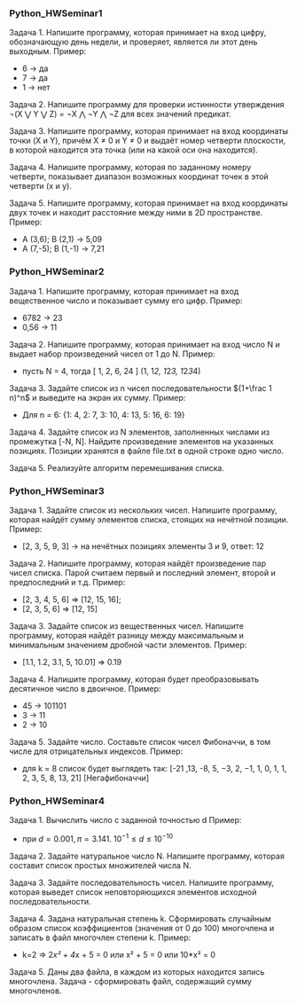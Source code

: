 ### Python_HWSeminar1

Задача 1. Напишите программу, которая принимает на вход цифру, обозначающую день недели, и проверяет, 
является ли этот день выходным.
Пример:
- 6 -> да
- 7 -> да
- 1 -> нет

Задача 2. Напишите программу для проверки истинности утверждения ¬(X ⋁ Y ⋁ Z) = ¬X ⋀ ¬Y ⋀ ¬Z 
для всех значений предикат.

Задача 3. Напишите программу, которая принимает на вход координаты точки (X и Y), 
причём X ≠ 0 и Y ≠ 0 и выдаёт номер четверти плоскости, в которой находится эта точка 
(или на какой оси она находится).

Задача 4. Напишите программу, которая по заданному номеру четверти, 
показывает диапазон возможных координат точек в этой четверти (x и y).

Задача 5. Напишите программу, которая принимает на вход координаты двух точек и находит 
расстояние между ними в 2D пространстве.
Пример:
- A (3,6); B (2,1) -> 5,09
- A (7,-5); B (1,-1) -> 7,21


### Python_HWSeminar2

Задача 1. Напишите программу, которая принимает на вход вещественное число и показывает сумму его цифр.
Пример:
- 6782 -> 23
- 0,56 -> 11

Задача 2. Напишите программу, которая принимает на вход число N и выдает набор произведений чисел от 1 до N.
Пример:
- пусть N = 4, тогда [ 1, 2, 6, 24 ] (1, 1*2, 1*2*3, 1*2*3*4)

Задача 3. Задайте список из n чисел последовательности $(1+\frac 1 n)^n$ и выведите на экран их сумму.
Пример:
- Для n = 6: {1: 4, 2: 7, 3: 10, 4: 13, 5: 16, 6: 19}

Задача 4. Задайте список из N элементов, заполненных числами из промежутка [-N, N]. Найдите произведение элементов на указанных позициях. Позиции хранятся в файле file.txt в одной строке одно число.

Задача 5. Реализуйте алгоритм перемешивания списка.


### Python_HWSeminar3

Задача 1. Задайте список из нескольких чисел. Напишите программу, которая найдёт сумму элементов списка, стоящих на нечётной позиции.
Пример:
- [2, 3, 5, 9, 3] -> на нечётных позициях элементы 3 и 9, ответ: 12

Задача 2. Напишите программу, которая найдёт произведение пар чисел списка. Парой считаем первый и последний элемент, второй и предпоследний и т.д.
Пример:
- [2, 3, 4, 5, 6] => [12, 15, 16];
- [2, 3, 5, 6] => [12, 15]

Задача 3. Задайте список из вещественных чисел. Напишите программу, которая найдёт разницу между максимальным и минимальным значением дробной части элементов.
Пример:
- [1.1, 1.2, 3.1, 5, 10.01] => 0.19

Задача 4. Напишите программу, которая будет преобразовывать десятичное число в двоичное.
Пример:
- 45 -> 101101
- 3 -> 11
- 2 -> 10

Задача 5. Задайте число. Составьте список чисел Фибоначчи, в том числе для отрицательных индексов.
Пример:
- для k = 8 список будет выглядеть так: [-21 ,13, -8, 5, −3, 2, −1, 1, 0, 1, 1, 2, 3, 5, 8, 13, 21] [Негафибоначчи]


### Python_HWSeminar4

Задача 1. Вычислить число c заданной точностью d
Пример:
- при $d = 0.001, π = 3.141.$    $10^{-1} ≤ d ≤10^{-10}$

Задача 2. Задайте натуральное число N. Напишите программу, которая составит список простых множителей числа N.

Задача 3. Задайте последовательность чисел. Напишите программу, которая выведет список неповторяющихся элементов исходной последовательности.

Задача 4. Задана натуральная степень k. Сформировать случайным образом список коэффициентов (значения от 0 до 100) многочлена и записать в файл многочлен степени k.
Пример:
- k=2 => 2*x² + 4*x + 5 = 0 или x² + 5 = 0 или 10*x² = 0

Задача 5. Даны два файла, в каждом из которых находится запись многочлена. Задача - сформировать файл, содержащий сумму многочленов.
